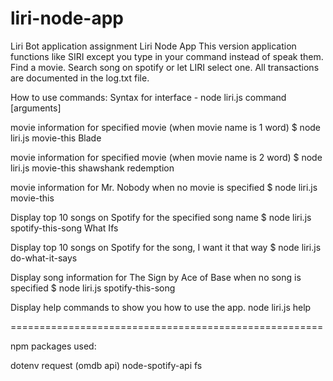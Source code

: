 # liri-node-app

Liri Bot application assignment
Liri Node App
This version application functions like SIRI except you type in your command instead
of speak them. Find a movie. Search song on spotify or let LIRI select one. All transactions
are documented in the log.txt file.

How to use commands:
Syntax for interface - node liri.js command [arguments]

movie information for specified movie (when movie name is 1 word)
\$ node liri.js movie-this Blade

movie information for specified movie (when movie name is 2 word)
\$ node liri.js movie-this shawshank redemption

movie information for Mr. Nobody when no movie is specified
\$ node liri.js movie-this

Display top 10 songs on Spotify for the specified song name
\$ node liri.js spotify-this-song What Ifs

Display top 10 songs on Spotify for the song, I want it that way
\$ node liri.js do-what-it-says

Display song information for The Sign by Ace of Base when no song is specified
\$ node liri.js spotify-this-song

Display help commands to show you how to use the app.
node liri.js help

======================================================

npm packages used:

dotenv
request (omdb api)
node-spotify-api
fs
